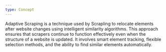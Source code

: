 ```yaml
---
type: Concept
---
```


Adaptive Scraping is a technique used by Scrapling to relocate elements after website changes using intelligent similarity algorithms. This approach ensures that scrapers continue to function effectively even when the structure of a website is updated. It involves smart element tracking, flexible selection methods, and the ability to find similar elements automatically.
